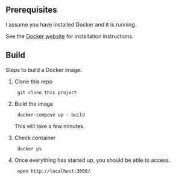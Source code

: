 Prerequisites
-----

I assume you have installed Docker and it is running.

See the [Docker website](http://www.docker.io/gettingstarted/#h_installation) for installation instructions.

Build
-----

Steps to build a Docker image:

1. Clone this repo

        git clone this project

2. Build the image

        docker-compose up - build

    This will take a few minutes.

3. Check  container 
          
        docker ps

6. Once everything has started up, you should be able to access.

        open http://localhost:3000/
